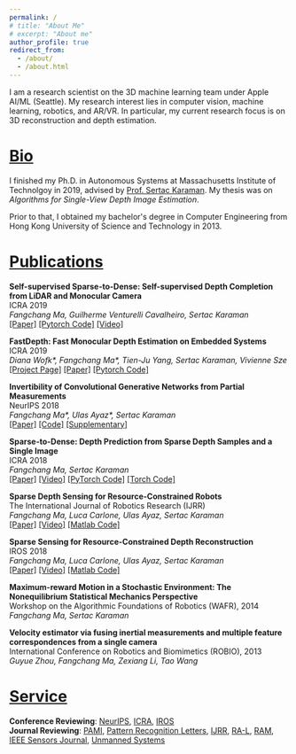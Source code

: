 ```yaml
---
permalink: /
# title: "About Me"
# excerpt: "About me"
author_profile: true
redirect_from: 
  - /about/
  - /about.html
---
```


I am a research scientist on the 3D machine learning team under Apple AI/ML (Seattle). My research interest lies in computer vision, machine learning, robotics, and AR/VR. In particular, my current research focus is on 3D reconstruction and depth estimation.

[Bio](#bio)
======
I finished my Ph.D. in Autonomous Systems at Massachusetts Institute of Technolgoy in 2019, advised by [Prof. Sertac Karaman](http://sertac.scripts.mit.edu/web/). My thesis was on *Algorithms for Single-View Depth Image Estimation*. 

Prior to that, I obtained my bachelor's degree in Computer Engineering from Hong Kong University of Science and Technology in 2013.


[Publications](#publications)
======
**Self-supervised Sparse-to-Dense: Self-supervised Depth Completion from LiDAR and Monocular Camera** <br/>
ICRA 2019 <br/> 
*Fangchang Ma, Guilherme Venturelli Cavalheiro, Sertac Karaman* <br/>
[[Paper]](https://arxiv.org/pdf/1807.00275.pdf) [[Pytorch Code]](https://github.com/fangchangma/self-supervised-depth-completion) [[Video]](https://youtu.be/bGXfvF261pc)

**FastDepth: Fast Monocular Depth Estimation on Embedded Systems** <br/>
ICRA 2019 <br/> 
*Diana Wofk\*, Fangchang Ma\*, Tien-Ju Yang, Sertac Karaman, Vivienne Sze* <br/>
[[Project Page]](http://fastdepth.mit.edu/) [[Paper]](http://fastdepth.mit.edu/2019_icra_fastdepth.pdf) [[Pytorch Code]](https://github.com/dwofk/fast-depth) 

**Invertibility of Convolutional Generative Networks from Partial Measurements** <br/>
NeurIPS 2018 <br/>
*Fangchang Ma\*, Ulas Ayaz\*, Sertac Karaman* <br/>
[[Paper]](https://papers.nips.cc/paper/8171-invertibility-of-convolutional-generative-networks-from-partial-measurements.pdf) [[Code]](https://github.com/fangchangma/invert-generative-networks) [[Supplementary]](https://papers.nips.cc/paper/8171-invertibility-of-convolutional-generative-networks-from-partial-measurements-supplemental.zip) 

**Sparse-to-Dense: Depth Prediction from Sparse Depth Samples and a Single Image** <br/>
ICRA 2018 <br/> 
*Fangchang Ma, Sertac Karaman* <br/>
[[Paper]](https://arxiv.org/pdf/1709.07492.pdf) [[Video]](https://youtu.be/vNIIT_M7x7Y)  [[PyTorch Code]](https://github.com/fangchangma/sparse-to-dense.pytorch) [[Torch Code]](https://github.com/fangchangma/sparse-to-dense) 

**Sparse Depth Sensing for Resource-Constrained Robots** <br/>
The International Journal of Robotics Research (IJRR) <br/> 
*Fangchang Ma, Luca Carlone, Ulas Ayaz, Sertac Karaman* <br/>
[[Paper]](https://arxiv.org/pdf/1703.01398.pdf) [[Video]](https://youtu.be/vE56akCGeJQ)  [[Matlab Code]](https://github.com/sparse-depth-sensing/sparse-depth-sensing)

**Sparse Sensing for Resource-Constrained Depth Reconstruction** <br/>
IROS 2018 <br/> 
*Fangchang Ma, Luca Carlone, Ulas Ayaz, Sertac Karaman* <br/>
[[Paper]](https://arxiv.org/pdf/1703.01398.pdf) [[Video]](https://youtu.be/vE56akCGeJQ)  [[Matlab Code]](https://github.com/sparse-depth-sensing/sparse-depth-sensing)

**Maximum-reward Motion in a Stochastic Environment: The Nonequilibrium Statistical Mechanics Perspective** <br/>
Workshop on the Algorithmic Foundations of Robotics (WAFR), 2014 <br/> 
*Fangchang Ma, Sertac Karaman* <br/>

**Velocity estimator via fusing inertial measurements and multiple feature correspondences from a single camera** <br/>
International Conference on Robotics and Biomimetics (ROBIO), 2013 <br/> 
*Guyue Zhou, Fangchang Ma, Zexiang Li, Tao Wang* <br/>

[Service](#service)
======
**Conference Reviewing**: [NeurIPS](https://nips.cc/), [ICRA](http://www.ieee-ras.org/conferences-workshops/fully-sponsored/icra), [IROS](http://www.iros.org/) <br/> 
**Journal Reviewing**: [PAMI](https://www.computer.org/csdl/journal/tp), [Pattern Recognition Letters](https://www.journals.elsevier.com/pattern-recognition-letters), [IJRR](https://journals.sagepub.com/home/ijr), [RA-L](http://www.ieee-ras.org/publications/ra-l), [RAM](http://www.ieee-ras.org/publications/ram), [IEEE Sensors Journal](https://ieee-sensors.org/sensors-journal/), [Unmanned Systems](https://www.worldscientific.com/worldscinet/us) <br/> 
